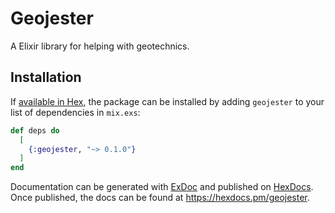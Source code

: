 # Geojester
A Elixir library for helping with geotechnics.

## Installation

If [available in Hex](https://hex.pm/docs/publish), the package can be installed
by adding `geojester` to your list of dependencies in `mix.exs`:

```elixir
def deps do
  [
    {:geojester, "~> 0.1.0"}
  ]
end
```

Documentation can be generated with [ExDoc](https://github.com/elixir-lang/ex_doc)
and published on [HexDocs](https://hexdocs.pm). Once published, the docs can
be found at <https://hexdocs.pm/geojester>.

